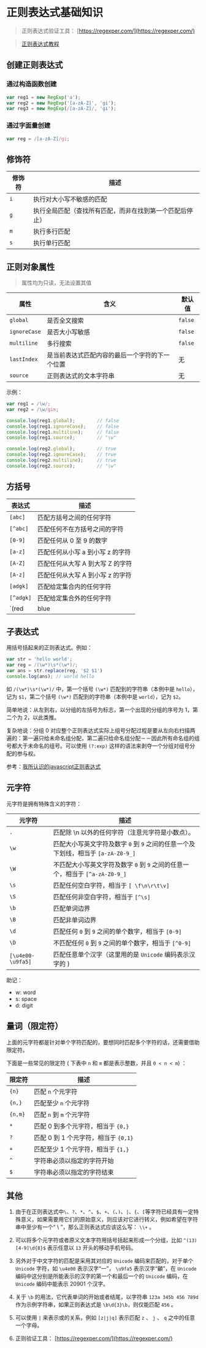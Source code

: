 # 正则表达式基础知识

>正则表达式验证工具： [https://regexper.com/](https://regexper.com/)

> [正则表达式教程](https://github.com/ziishaned/learn-regex/blob/master/translations/README-cn.md)

## 创建正则表达式

### 通过构造函数创建

```js
var reg1 = new RegExp('a');
var reg2 = new RegExp('[a-zA-Z]', 'gi');
var reg3 = new RegExp(/[a-zA-Z]/, 'gi');
```

### 通过字面量创建

```js
var reg = /[a-zA-Z]/gi;
```

## 修饰符

修饰符 | 描述
--- | ---
`i` | 执行对大小写不敏感的匹配
`g` | 执行全局匹配（查找所有匹配，而非在找到第一个匹配后停止）
`m` | 执行多行匹配
`s` | 执行单行匹配

## 正则对象属性

> 属性均为只读，无法设置其值

| 属性        |  含义                 | 默认值 |
| ---         | ---                  | --- |
| `global`    | 是否全文搜索          | `false` |
| `ignoreCase` | 是否大小写敏感        | `false` |
| `multiline` | 多行搜索              | `false` |
| `lastIndex` | 是当前表达式匹配内容的最后一个字符的下一个位置| 无 |
| `source`    | 正则表达式的文本字符串  | 无 |

示例：

```js
var reg1 = /\w/;
var reg2 = /\w/gim;

console.log(reg1.global);        // false
console.log(reg1.ignoreCase);    // false
console.log(reg1.multiline);     // false
console.log(reg1.source);        // "\w"

console.log(reg2.global);        // true
console.log(reg2.ignoreCase);    // true
console.log(reg2.multiline);     // true
console.log(reg2.source);        // "\w"
```

## 方括号

| 表达式    | 描述 |
| ---       | --- |
| `[abc]` | 匹配方括号之间的任何字符 |
| `[^abc]` | 匹配任何不在方括号之间的字符 |
| `[0-9]` | 匹配任何从 0 至 9 的数字 |
| `[a-z]` | 匹配任何从小写 a 到小写 z 的字符 |
| `[A-Z]` | 匹配任何从大写 A 到大写 Z 的字符 |
| `[A-z]` | 	匹配任何从大写 A 到小写 z 的字符 |
| `[adgk]` | 匹配给定集合内的任何字符 |
| `[^adgk]` | 匹配给定集合外的任何字符 |
| `(red|blue|green)` | 	匹配任何指定的选项 |

## 子表达式

用括号括起来的正则表达式。例如：

```js
var str = 'hello world';
var reg = /(\w*)\s*(\w*)/;
var ans = str.replace(reg, '$2 $1')
console.log(ans); // world hello
```

如 `/(\w*)\s*(\w*)/` 中，第一个括号 `(\w*)` 匹配到的字符串（本例中是 `hello`），记为 `$1`，第二个括号 `(\w*)` 匹配到的字符串（本例中是 `world`），记为 `$2`。

简单地说：从左到右，以分组的左括号为标志，第一个出现的分组的序号为 1，第二个为 2，以此类推。

复杂地说：分组 0 对应整个正则表达式实际上组号分配过程是要从左向右扫描两遍的：第一遍只给未命名组分配，第二遍只给命名组分配－－因此所有命名组的组号都大于未命名的组号。可以使用 `(?:exp)` 这样的语法来剥夺一个分组对组号分配的参与权。

参考：[我所认识的javascript正则表达式](https://www.cnblogs.com/zichi/p/4343009.html)

## 元字符

元字符是拥有特殊含义的字符：

| 元字符    | 描述 |
| ---       | --- |
| `.`       | 匹配除 \n 以外的任何字符（注意元字符是小数点）。 |
| `\w`      | 匹配大小写英文字符及数字 `0` 到 `9` 之间的任意一个及下划线，相当于 `[a-zA-Z0-9_]` |
| `\W`      | 不匹配大小写英文字符及数字 `0` 到 `9` 之间的任意一个，相当于 `[^a-zA-Z0-9_]` |
| `\s`      | 匹配任何空白字符，相当于 `[ \f\n\r\t\v]` |
| `\S`      | 匹配任何非空白字符，相当于 `[^\s]` |
| `\b`      | 匹配单词边界 |
| `\B`      | 匹配非单词边界 |
| `\d`      | 匹配任何 `0` 到 `9` 之间的单个数字，相当于 `[0-9]` |
| `\D`      | 不匹配任何 `0` 到 `9` 之间的单个数字，相当于 `[^0-9]` |
| `[\u4e00-\u9fa5]` | 匹配任意单个汉字（这里用的是 `Unicode` 编码表示汉字的 ) |

助记：
+ w: word
+ s: space
+ d: digit

## 量词（限定符）

上面的元字符都是针对单个字符匹配的，要想同时匹配多个字符的话，还需要借助限定符。

下面是一些常见的限定符 ( 下表中 `n` 和 `m` 都是表示整数，并且 `0 < n < m`) ： 

| 限定符  | 描述                                 |
| ---     | ---                                  |
| `{n}`   | 匹配 `n` 个元字符                    |
| `{n,}`  | 匹配至少 `n` 个元字符                |
| `{n,m}` | 匹配 `n` 到 `m` 个元字符             |
| `*`     | 匹配 0 到多个元字符，相当于 `{0,}`   |
| `?`     | 匹配 0 到 1 个元字符，相当于 `{0,1}` |
| `+`     | 匹配至少 1 个元字符，相当于 `{1,}`   |
| `^`     | 字符串必须以指定的字符开始           |
| `$`     | 字符串必须以指定的字符结束           |

## 其他
1. 由于在正则表达式中`\`、`?`、`*`、`^`、`$`、`+`、`(`、`)`、`|`、`{`、`[`等字符已经具有一定特殊意义，如果需要用它们的原始意义，则应该对它进行转义，例如希望在字符串中至少有一个“ \ ”，那么正则表达式应该这么写： `\\+` 。

2. 可以将多个元字符或者原义文本字符用括号括起来形成一个分组，比如 `^(13)[4-9]\d{8}$` 表示任意以 `13` 开头的移动手机号码。

3. 另外对于中文字符的匹配是采用其对应的 `Unicode` 编码来匹配的，对于单个 `Unicode` 字符，如 `\u4e00` 表示汉字“一”， `\u9fa5`  表示汉字“龥”，在 `Unicode` 编码中这分别是所能表示的汉字的第一个和最后一个的 `Unicode` 编码，在 `Unicode` 编码中能表示 20901 个汉字。

4. 关于 `\b` 的用法，它代表单词的开始或者结尾，以字符串 `123a 345b 456 789d` 作为示例字符串，如果正则表达式是 `\b\d{3}\b`，则仅能匹配 `456` 。

5. 可以使用 `|` 来表示或的关系，例如 `[z|j|q]` 表示匹配 `z` 、 `j` 、 `q` 之中的任意一个字母。

6. 正则验证工具： [https://regexper.com/](https://regexper.com/)
